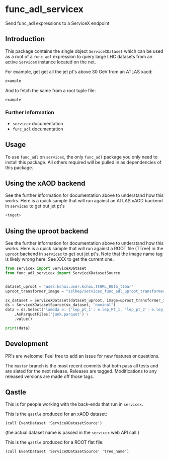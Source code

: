 # func_adl_servicex

 Send func_adl expressions to a ServiceX endpoint

## Introduction

This package contains the single object `ServiceXDataset` which can be used as a root of a `func_adl` expression to query large LHC datasets from an active `ServiceX` instance located on the net.

For example, get get all the jet pt's above 30 GeV from an ATLAS xaod:

```python
example
```

And to fetch the same from a root tuple file:

```python
example
```

### Further Information

- `servicex` documentation
- `func_adl` documentation

## Usage

To use `func_adl` on `servicex`, the only `func_adl` package you only need to install this package. All others required will be pulled in as dependencies of this package.

## Using the xAOD backend

See the further information for documentation above to understand how this works. Here is a quick sample that will run against an ATLAS xAOD backend in `servicex` to get out jet pt's

```python
<toget>
```

## Using the uproot backend

See the further information for documentation above to understand how this works. Here is a quick sample that will run against a ROOT file (TTree) in the `uproot` backend in `servicex` to get out jet pt's. Note that the image name tag is likely wrong here. See XXX to get the current one.

```python
from servicex import ServiceXDataset
from func_adl_servicex import ServiceXDatasetSource


dataset_uproot = "user.kchoi:user.kchoi.ttHML_80fb_ttbar"
uproot_transformer_image = "sslhep/servicex_func_adl_uproot_transformer:issue6"

sx_dataset = ServiceXDataset(dataset_uproot, image=uproot_transformer_image)
ds = ServiceXDatasetSource(sx_dataset, "nominal")
data = ds.Select("lambda e: {'lep_pt_1': e.lep_Pt_1, 'lep_pt_2': e.lep_Pt_2}") \
    .AsParquetFiles('junk.parquet') \
    .value()

print(data)
```

## Development

PR's are welcome! Feel free to add an issue for new features or questions.

The `master` branch is the most recent commits that both pass all tests and are slated for the next release. Releases are tagged. Modifications to any released versions are made off those tags.

## Qastle

This is for people working with the back-ends that run in `servicex`.

This is the `qastle` produced for an xAOD dataset:

```text
(call EventDataset 'ServiceXDatasetSource')
```

(the actual dataset name is passed in the `servicex` web API call.)

This is the `qastle` produced for a ROOT flat file:

```text
(call EventDataset 'ServiceXDatasetSource' 'tree_name')
```
